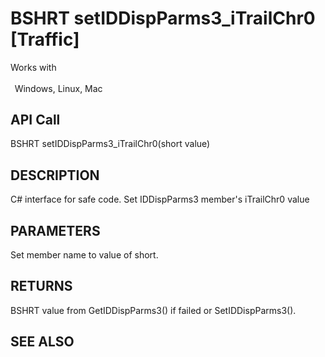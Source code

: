 # BSHRT setIDDispParms3_iTrailChr0 [Traffic]

Works with <p class="s1" style="padding-top: 2pt;padding-left: 5pt;text-indent: 0pt;text-align: left;"><a name="bookmark437">&zwnj;</a>Windows, Linux, Mac</p>

## API Call
BSHRT setIDDispParms3_iTrailChr0(short value)
## DESCRIPTION
C# interface for safe code. Set IDDispParms3 member&#39;s iTrailChr0 value

## PARAMETERS
Set member name to value of short.

## RETURNS
BSHRT value from GetIDDispParms3() if failed or SetIDDispParms3().

## SEE ALSO

